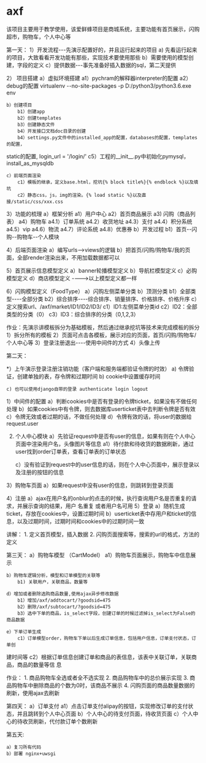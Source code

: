 # axf
该项目主要用于教学使用，该爱鲜蜂项目是商城系统，主要功能有首页展示，闪购超市，购物车，个人中心等

第一天：
 1）开发流程---先演示配置好的，并且运行起来的项目
        a) 先看运行起来的项目，大致看看开发功能有那些，实现技术要使用那些
        b）需要使用的模型创建，字段的定义
        c）提供数据---事先准备好插入数据的sql，第二天提供

 2） 项目搭建
	a）虚拟环境搭建
		a1）pychram的解释器interpreter的配置
		a2）debug的配置
		virtualenv --no-site-packages -p D:/python3/python3.6.exe env


 	b）创建项目
		b1）创建app
		b2）创建templates
		b3）创建静态文件
		b4）开发接口文档doc目录的创建
		b4）settings.py文件中的installed_app的配置，databases的配置，templates的配置，
static的配置,
			login_url = '/login/'
		c5）工程的__init__.py中初始化pymysql，install_as_mysqldb

	c）前端页面渲染
		c1）模板的继承，定义base.html，挖坑{% block title%}{% endblock %}以及填坑
		c2）静态css，js，img的渲染。{% load static %}以及直接/static/css/xxx.css


 3）功能的梳理
	a）框架分析
		a1）用户中心
		a2）首页商品展示
		a3) 闪购（商品列表）
		a4）购物车
			a4.1）订单系统
			a4.2）收货地址
			a4.3）支付
			a4.4）积分系统
			a4.5）vip
			a4.6）物流
			a4.7）评论系统
			a4.8）优惠券
	b）开发过程
		b1）首页--闪购--购物车--个人模块

 4）后端页面渲染
	a）编写urls-->views的逻辑
	b）把首页/闪购/购物车/我的页面，全部render渲染出来，不用加载数据都可以

 5）首页展示信息模型定义
	a）banner轮播模型定义
	b）导航栏模型定义
	c）必购模型定义
	d）商店模型定义     ---->以上模型定义都一样

 6）闪购模型定义（FoodType）
	a）闪购左侧菜单分类
	b）顶测分类
		b1）全部类型----全部分类
		b2）综合排序----综合排序、销量排序、价格排序、价格升序
	c）定义搜索url、/axf/market/ID1/ID2/ID3/
		c1）ID1:左侧菜单分类id
		c2）ID2：全部类型的分类（0）
		c3）ID3：综合排序的分类（0,1,2,3）


作业：先演示讲模板拆分为基础模板，然后通过继承挖坑等技术来完成模板的拆分
	1）拆分所有的模板
	2）页面可点击各模板，展示对应的页面，首页/闪购/购物车/个人中心等
	3）登录注册退出----使用中间件的方式
	4）头像上传



第二天：

*）上午演示登录注册注销功能（客户端和服务端都验证令牌的时效）
	a) 令牌验证，创建单独的表，存令牌和过期时间
	b) cookie中设置缓存时间

	c) 也可以使用django自带的登录 authenticate login logout


 1）中间件的配置
	a）判断cookies中是否有登录的令牌ticket，如果没有不做任何处理
	b）如果cookies中有令牌，则去数据库userticket表中去判断令牌是否有效
	c）令牌无效或者过期的话，不做任何处理
	d）令牌有效的话，将user的数据给request.user

 2) 个人中心模块
	a）先验证request中是否有user的信息，如果有则在个人中心页面中渲染用户名，头像图片等信息
		a1）待付款和待收货的数据刷新，通过user找到order订单表，查看订单表的订单状态

	c）没有验证到request中的user信息的话，则在个人中心页面中，展示登录以及注册的按钮的信息


 3）购物车页面
	a）如果request中没有user的信息，则跳转到登录页面

 4）注册
	a）ajax在用户名的onblur的点击的时候，执行查询用户名是否重复的请求，并展示查询的结果，用户
名重复
	   或者用户名可用
 5）登录
	a）随机生成ticket，存放在cookies中，设置过期时间
	b）userticket表中存用户和ticket的信息，以及过期时间，过期时间和cookies中的过期时间一致





讲解：
	1. 定义首页模型，插入数据
	2. 闪购页面搜索等，搜索的url的格式，方法的定义


第三天：
	a）购物车模型 （CartModel）
		a1）购物车页面展示，购物车中信息展示

	b）购物车逻辑分析，模型和订单模型的关联等
		b1) 关联用户，关联商品，数量等

	d）增加或者删除选购商品数量,使用ajax异步修改数据
		b1）增加/axf/addtocart/?goodsid=475
		b2）删除/axf/subtocart/?goodsid=475
		b3）选中下单的商品，is_select字段，创建订单的时候过滤掉is_select为False的商品数据

	e）下单订单生成
		c1）订单模型order，购物车下单以后生成订单信息，包括用户信息，订单支付状态，订单创
建时间等
		c2）根据订单信息创建订单和商品的表信息，该表中关联订单，关联商品，商品的数量等信
息


作业：
	1. 商品购物车全选或者全不选实现
	2. 商品购物车中的总价展示实现
	3. 商品购物车中删除商品的个数为0时，该商品不展示
	4. 闪购页面的商品数量数据的刷新，使用ajax去刷新


第四天：
	a）订单支付
		a1）点击订单支付alipay的按钮，实现修改订单的支付状态，并且跳转到个人中心页面
	b）个人中心的待支付页面，待收货页面
	c）个人中心的待收货刷新，代付款订单个数刷新


第五天:

	a）复习所有代码
	b）部署 nginx+uwsgi







